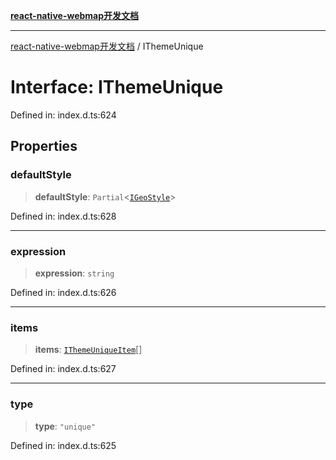 [**react-native-webmap开发文档**](../README.md)

***

[react-native-webmap开发文档](../globals.md) / IThemeUnique

# Interface: IThemeUnique

Defined in: index.d.ts:624

## Properties

### defaultStyle

> **defaultStyle**: `Partial`\<[`IGeoStyle`](../type-aliases/IGeoStyle.md)\>

Defined in: index.d.ts:628

***

### expression

> **expression**: `string`

Defined in: index.d.ts:626

***

### items

> **items**: [`IThemeUniqueItem`](IThemeUniqueItem.md)[]

Defined in: index.d.ts:627

***

### type

> **type**: `"unique"`

Defined in: index.d.ts:625
